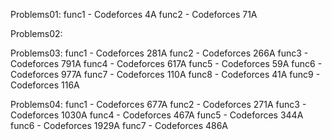 Problems01:
func1 - Codeforces 4A
func2 - Codeforces 71A

Problems02:

Problems03:
func1 - Codeforces 281A
func2 - Codeforces 266A
func3 - Codeforces 791A
func4 - Codeforces 617A
func5 - Codeforces 59A
func6 - Codeforces 977A
func7 - Codeforces 110A
func8 - Codeforces 41A
func9 - Codeforces 116A

Problems04:
func1 - Codeforces 677A
func2 - Codeforces 271A
func3 - Codeforces 1030A
func4 - Codeforces 467A
func5 - Codeforces 344A
func6 - Codeforces 1929A
func7 - Codeforces 486A



